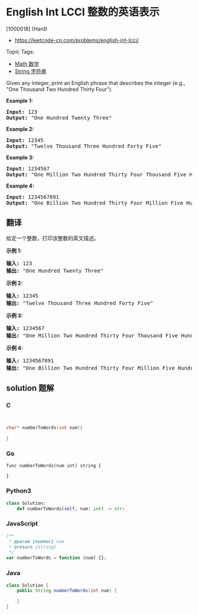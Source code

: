 # English Int LCCI 整数的英语表示

[1000018] (Hard)

- https://leetcode-cn.com/problems/english-int-lcci/

Topic Tags:

- [Math 数学](https://leetcode-cn.com/tag/math/)
- [String 字符串](https://leetcode-cn.com/tag/string/)

Given any integer, print an English phrase that describes the integer (e.g., "One Thousand Two Hundred Thirty Four").

**Example 1:**

<pre><strong>Input:</strong> 123
<strong>Output:</strong> "One Hundred Twenty Three"
</pre>

**Example 2:**

<pre><strong>Input:</strong> 12345
<strong>Output:</strong> "Twelve Thousand Three Hundred Forty Five"</pre>

**Example 3:**

<pre><strong>Input:</strong> 1234567
<strong>Output:</strong> "One Million Two Hundred Thirty Four Thousand Five Hundred Sixty Seven"</pre>

**Example 4:**

<pre><strong>Input:</strong> 1234567891
<strong>Output:</strong> "One Billion Two Hundred Thirty Four Million Five Hundred Sixty Seven Thousand Eight Hundred Ninety One"</pre>

## 翻译

给定一个整数，打印该整数的英文描述。

**示例 1:**

<pre><strong>输入:</strong> 123
<strong>输出:</strong> "One Hundred Twenty Three"
</pre>

**示例 2:**

<pre><strong>输入:</strong> 12345
<strong>输出:</strong> "Twelve Thousand Three Hundred Forty Five"</pre>

**示例 3:**

<pre><strong>输入:</strong> 1234567
<strong>输出:</strong> "One Million Two Hundred Thirty Four Thousand Five Hundred Sixty Seven"</pre>

**示例 4:**

<pre><strong>输入:</strong> 1234567891
<strong>输出:</strong> "One Billion Two Hundred Thirty Four Million Five Hundred Sixty Seven Thousand Eight Hundred Ninety One"</pre>

## solution 题解

### C

```c


char* numberToWords(int num){

}


```

### Go

```golang
func numberToWords(num int) string {

}
```

### Python3

```python
class Solution:
    def numberToWords(self, num: int) -> str:
```

### JavaScript

```javascript
/**
 * @param {number} num
 * @return {string}
 */
var numberToWords = function (num) {};
```

### Java

```java
class Solution {
    public String numberToWords(int num) {

    }
}
```
